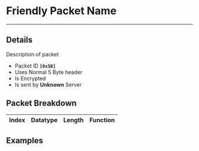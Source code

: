 # Friendly Packet Name #

---


## Details ##

Description of packet
  * Packet ID **`[0x5B]`**
  * Uses Normal 5 Byte header
  * Is Encrypted
  * Is sent by **Unknown** Server

## Packet Breakdown ##
| Index | Datatype | Length | Function |
|:------|:---------|:-------|:---------|

## Examples ##